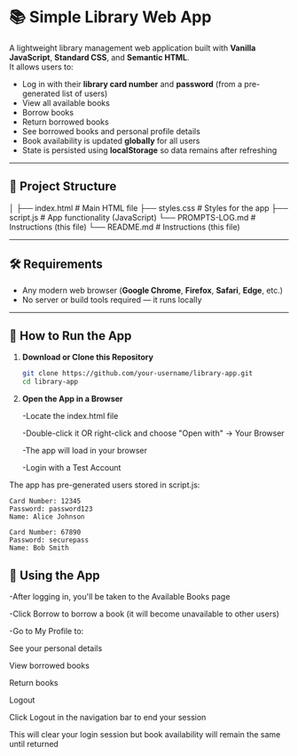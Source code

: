 # 📚 Simple Library Web App

A lightweight library management web application built with **Vanilla JavaScript**, **Standard CSS**, and **Semantic HTML**.  
It allows users to:

- Log in with their **library card number** and **password** (from a pre-generated list of users)
- View all available books
- Borrow books
- Return borrowed books
- See borrowed books and personal profile details
- Book availability is updated **globally** for all users
- State is persisted using **localStorage** so data remains after refreshing

---

## 📂 Project Structure
│
├── index.html # Main HTML file
├── styles.css # Styles for the app
├── script.js # App functionality (JavaScript)
└── PROMPTS-LOG.md # Instructions (this file)
└── README.md # Instructions (this file)


---

## 🛠 Requirements

- Any modern web browser (**Google Chrome**, **Firefox**, **Safari**, **Edge**, etc.)
- No server or build tools required — it runs locally

---

## 🚀 How to Run the App

1. **Download or Clone this Repository**

   ```bash
   git clone https://github.com/your-username/library-app.git
   cd library-app

2. **Open the App in a Browser**

   -Locate the index.html file
   
   -Double-click it OR right-click and choose "Open with" → Your Browser
   
   -The app will load in your browser
   
   -Login with a Test Account

The app has pre-generated users stored in script.js:
```
Card Number: 12345
Password: password123
Name: Alice Johnson

Card Number: 67890
Password: securepass
Name: Bob Smith
```


## 🚀 Using the App

-After logging in, you'll be taken to the Available Books page

-Click Borrow to borrow a book (it will become unavailable to other users)

-Go to My Profile to:

See your personal details

View borrowed books

Return books

Logout

Click Logout in the navigation bar to end your session

This will clear your login session but book availability will remain the same until returned
